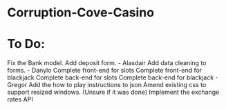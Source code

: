 # Corruption-Cove-Casino

# To Do:
Fix the Bank model.
Add deposit form. - Alasdair
Add data cleaning to forms. - Danylo
Complete front-end for slots
Complete front-end for blackjack
Complete back-end for slots
Complete back-end for blackjack - Gregor
Add the how to play instructions to json
Amend existing css to support resized windows. (Unsure if it was done)
Implement the exchange rates API
